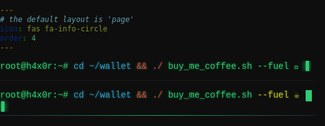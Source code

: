 ```yaml
---
# the default layout is 'page'
icon: fas fa-info-circle
order: 4
---
```

<style>
.terminal-link {
  font-family: 'Courier New', monospace;
  color: #2ecc71 !important;
  text-decoration: none;
  padding: 8px 12px;
  position: relative;
  overflow: hidden;
  text-shadow: 0 0 4px rgba(46, 204, 113, 0.5);
  transition: all 0.3s;
  background: transparent !important;
  box-shadow: inset 0 0 10px rgba(46, 204, 113, 0.1);
  border: none;
}
/* Blinking Cursor */
.terminal-link::after {
  content: "▋";
  animation: blink 1s step-end infinite;
  color: #2ecc71;
  margin-left: 2px;
  text-shadow: 0 0 8px #2ecc71;
}
@keyframes blink {
  0%, 100% { opacity: 1; }
  50% { opacity: 0; }
}
/* Hover Effects */
.terminal-link:hover {
  box-shadow: 0 0 15px rgba(46, 204, 113, 0.4),
              inset 0 0 20px rgba(46, 204, 113, 0.2);
  animation: glitch 0.2s infinite;
  background: transparent !important;
}
/* TV Static Effect on Hover */
.terminal-link:hover::before {
  background: 
    linear-gradient(0deg, rgba(0, 0, 0, 0.1) 25%, 
    transparent 25%, transparent 50%, 
    rgba(0, 0, 0, 0.1) 50%, 
    rgba(0, 0, 0, 0.1) 75%, 
    transparent 75%),
    url('data:image/png;base64,iVBORw0KGgoAAAANSUhEUgAAAAQAAAAECAYAAACp8Z5+AAAAIklEQVQIW2NkQAKrVq36zwjjgzhhYWGMYAEYB8RmROaABADeOQ8CXl/xfgAAAABJRU5ErkJggg==');
  background-size: 100% 4px, auto;
}
@keyframes glitch {
  0% { text-shadow: 1px 0 red, -1px 0 blue; }
  25% { text-shadow: -2px 0 blue, 2px 0 red; }
  50% { transform: translateX(2px); }
  75% { transform: translateX(-2px); }
  100% { text-shadow: none; }
}
/* Command Syntax Coloring */
.terminal-link span.path { color: #3498db; }
.terminal-link span.operator { color: #e74c3c; }
.terminal-link span.command { color: #2ecc71; }
.terminal-link span.coffee { color: #f1c40f; }
</style>

<a href="https://www.buymeacoffee.com/gourabdg" class="terminal-link">
  <span class="command">root@h4x0r:~#</span> 
  <span class="path">cd ~/wallet</span>
  <span class="operator">&& ./</span>
  <span class="command">buy_me_coffee.sh &#8208;&#8208;fuel 🍵</span>
</a>



---
<style>
/* Terminal Button with Truly Transparent Background */
body, html {
  margin: 0;
  padding: 0;
  background-color: #0e0e0e; /* Very dark background to match */
}

.terminal-container {
  font-family: 'Courier New', monospace;
  padding: 0;
  margin: 0;
  background-color: transparent;
}

.terminal-link {
  display: inline-block;
  color: #2ecc71;
  text-decoration: none;
  padding: 0;
  position: relative;
  overflow: hidden;
  text-shadow: 0 0 4px rgba(46, 204, 113, 0.5);
  transition: all 0.3s;
  background: transparent;
  border: none;
  outline: none;
  box-shadow: none;
}

/* Command Line Text */
.prompt {
  color: #2ecc71;
}

.path {
  color: #3498db;
}

.operator {
  color: #e74c3c;
}

.command {
  color: #2ecc71;
}

.arg {
  color: #f1c40f;
}

/* Blinking Cursor */
.cursor {
  display: inline-block;
  width: 10px;
  height: 18px;
  background: #2ecc71;
  margin-left: 2px;
  animation: blink 1s step-end infinite;
  vertical-align: middle;
}

@keyframes blink {
  0%, 100% { opacity: 1; }
  50% { opacity: 0; }
}

/* Bottom Border Line */
.terminal-line {
  height: 1px;
  background: linear-gradient(90deg, 
    rgba(52, 152, 219, 0.2) 0%, 
    rgba(46, 204, 113, 0.8) 50%, 
    rgba(52, 152, 219, 0.2) 100%);
  margin-top: 5px;
}
</style>

<div class="terminal-container">
  <a href="https://www.buymeacoffee.com/gourabdg" class="terminal-link">
    <span class="prompt">root@h4x0r:~#</span> 
    <span class="path">cd ~/wallet</span> 
    <span class="operator">&amp;&amp;</span> 
    <span class="operator">./</span>
    <span class="command">buy_me_coffee.sh</span> 
    <span class="arg">--fuel</span> 
    <span class="arg">☕</span>
    <span class="cursor"></span>
  </a>
  <div class="terminal-line"></div>
</div>

